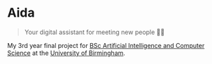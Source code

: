 # Aida

> Your digital assistant for meeting new people 👬🏼

My 3rd year final project for [BSc Artificial Intelligence and Computer Science](https://www.cs.bham.ac.uk/admissions/undergraduate/degrees/aics) at the [University of Birmingham](https://www.birmingham.ac.uk).
